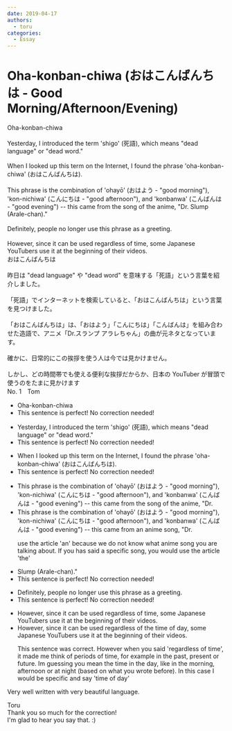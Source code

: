 ```yaml
---
date: 2019-04-17
authors:
  - toru
categories:
  - Essay
---
```


<h1 id="subject_show">Oha-konban-chiwa (おはこんばんちは - Good Morning/Afternoon/Evening)</h1>
<div class="date" hidden>Apr 17, 2019 10:50</div>
<div id="post"><div id="body_show_ori">
Oha-konban-chiwa<br/><br/>Yesterday, I introduced the term 'shigo' (死語), which means "dead language" or "dead word."<br/><br/>When I looked up this term on the Internet, I found the phrase 'oha-konban-chiwa' (おはこんばんちは).<br/><br/>This phrase is the combination of 'ohayō' (おはよう - "good morning"), 'kon-nichiwa' (こんにちは - "good afternoon"), and 'konbanwa' (こんばんは - "good evening") -- this came from the song of the anime, "Dr. Slump (Arale-chan)."<br/><br/>Definitely, people no longer use this phrase as a greeting.<br/><br/>However, since it can be used regardless of time, some Japanese YouTubers use it at the beginning of their videos.
</div></div>

<!-- more -->

<div id="post_ja"><div id="body_show_mo">
おはこんばんちは<br/><br/>昨日は "dead language" や "dead word" を意味する「死語」という言葉を紹介しました。<br/><br/>「死語」でインターネットを検索していると、「おはこんばんちは」という言葉を見つけました。<br/><br/>「おはこんばんちは」は、「おはよう」「こんにちは」「こんばんは」を組み合わせた造語で、アニメ「Dr.スランプ アラレちゃん」の曲が元ネタとなっています。<br/><br/>確かに、日常的にこの挨拶を使う人は今では見かけません。<br/><br/>しかし、どの時間帯でも使える便利な挨拶だからか、日本の YouTuber が冒頭で使うのをたまに見かけます
</div></div>
<div id="block"><div class="first_name"> No. 1　<span class="just_name">Tom</span></div><div id="block2">
<ul class="correction_field">
<li class="incorrect">Oha-konban-chiwa</li>
<li class="corrected perfect">This sentence is perfect! No correction needed!</li>
</ul>
<ul class="correction_field">
<li class="incorrect">Yesterday, I introduced the term 'shigo' (死語), which means "dead language" or "dead word."</li>
<li class="corrected perfect">This sentence is perfect! No correction needed!</li>
</ul>
<ul class="correction_field">
<li class="incorrect">When I looked up this term on the Internet, I found the phrase 'oha-konban-chiwa' (おはこんばんちは).</li>
<li class="corrected perfect">This sentence is perfect! No correction needed!</li>
</ul>
<ul class="correction_field">
<li class="incorrect">This phrase is the combination of 'ohayō' (おはよう - "good morning"), 'kon-nichiwa' (こんにちは - "good afternoon"), and 'konbanwa' (こんばんは - "good evening") -- this came from the song of the anime, "Dr.</li>
<li class="corrected correct">
This phrase is the combination of 'ohayō' (おはよう - "good morning"), 'kon-nichiwa' (こんにちは - "good afternoon"), and 'konbanwa' (こんばんは - "good evening") -- this came from an anime song, "Dr.
<p class="correction_comment">use the article 'an' because we do not know what anime song you are talking about.  If you has said a specific song, you would use the article 'the'</p>
</li>
</ul>
<ul class="correction_field">
<li class="incorrect">Slump (Arale-chan)."</li>
<li class="corrected perfect">This sentence is perfect! No correction needed!</li>
</ul>
<ul class="correction_field">
<li class="incorrect">Definitely, people no longer use this phrase as a greeting.</li>
<li class="corrected perfect">This sentence is perfect! No correction needed!</li>
</ul>
<ul class="correction_field">
<li class="incorrect">However, since it can be used regardless of time, some Japanese YouTubers use it at the beginning of their videos.</li>
<li class="corrected correct">
However, since it can be used regardless of the time of day, some Japanese YouTubers use it at the beginning of their videos.
<p class="correction_comment">This sentence was correct. However when you said 'regardless of time', it made me think of periods of time, for example in the past, present or future.  Im guessing you mean the time in the day, like in the morning, afternoon or at night (based on what you wrote before).  In this case I would be specific and say 'time of day'</p>
</li>
</ul>
<p class="comment_small">
 Very well written with very beautiful language.
</p>

</div><div class="name"><span class="just_name">Toru</span><br>
Thank you so much for the correction!<br/>I'm glad to hear you say that. :)
</div>
</div>

